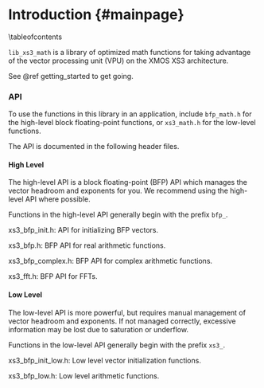 

Introduction                   {#mainpage}
============

\tableofcontents

`lib_xs3_math` is a library of optimized math functions for taking advantage of the vector processing unit (VPU) on the XMOS XS3 architecture.

See @ref getting_started to get going.

### API ### 

To use the functions in this library in an application, include `bfp_math.h` for the high-level block floating-point 
functions, or `xs3_math.h` for the low-level functions.

The API is documented in the following header files.

#### High Level ####

The high-level API is a block floating-point (BFP) API which manages the vector headroom and exponents for you. We recommend
using the high-level API where possible.

Functions in the high-level API generally begin with the prefix `bfp_`.

xs3_bfp_init.h: API for initializing BFP vectors.

xs3_bfp.h: BFP API for real arithmetic functions.

xs3_bfp_complex.h: BFP API for complex arithmetic functions.

xs3_fft.h: BFP API for FFTs.

#### Low Level ####

The low-level API is more powerful, but requires manual management of vector headroom and exponents. If not managed 
correctly, excessive information may be lost due to saturation or underflow. 

Functions in the low-level API generally begin with the prefix `xs3_`.

xs3_bfp_init_low.h: Low level vector initialization functions.

xs3_bfp_low.h: Low level arithmetic functions.